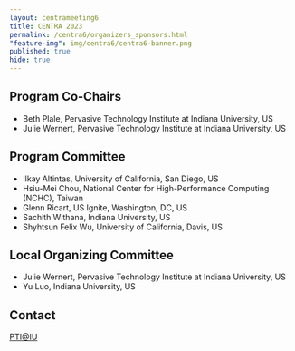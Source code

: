 ```yaml
---
layout: centrameeting6
title: CENTRA 2023
permalink: /centra6/organizers_sponsors.html
"feature-img": img/centra6/centra6-banner.png
published: true
hide: true
---
```


## Program Co-Chairs
- Beth Plale, Pervasive Technology Institute at Indiana University, US
- Julie Wernert, Pervasive Technology Institute at Indiana University, US

## Program Committee

- Ilkay Altintas, University of California, San Diego, US
- Hsiu-Mei Chou, National Center for High-Performance Computing (NCHC), Taiwan
- Glenn Ricart, US Ignite, Washington, DC, US
- Sachith Withana, Indiana University, US
- Shyhtsun Felix Wu, University of California, Davis, US

## Local Organizing Committee
-	Julie Wernert, Pervasive Technology Institute at Indiana University, US
-	Yu Luo, Indiana University, US

## Contact
[PTI@IU](mailto:pti@iu.edu)
